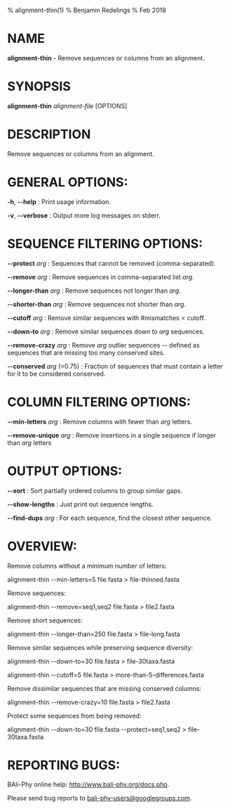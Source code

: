 % alignment-thin(1)
% Benjamin Redelings
% Feb 2018

# NAME

**alignment-thin** - Remove sequences or columns from an alignment.

# SYNOPSIS

**alignment-thin** _alignment-file_ [OPTIONS]

# DESCRIPTION

Remove sequences or columns from an alignment.

# GENERAL OPTIONS:
**-h**, **--help**
: Print usage information.

**-v**, **--verbose**
: Output more log messages on stderr.


# SEQUENCE FILTERING OPTIONS:
**--protect** _arg_
: Sequences that cannot be removed (comma-separated).

**--remove** _arg_
: Remove sequences in comma-separated list _arg_.

**--longer-than** _arg_
: Remove sequences not longer than _arg_.

**--shorter-than** _arg_
: Remove sequences not shorter than _arg_.

**--cutoff** _arg_
: Remove similar sequences with #mismatches < cutoff.

**--down-to** _arg_
: Remove similar sequences down to _arg_ sequences.

**--remove-crazy** _arg_
: Remove _arg_ outlier sequences -- defined as sequences that are missing too many conserved sites.

**--conserved** _arg_ (=0.75)
: Fraction of sequences that must contain a letter for it to be considered conserved.


# COLUMN FILTERING OPTIONS:
**--min-letters** _arg_
: Remove columns with fewer than _arg_ letters.

**--remove-unique** _arg_
: Remove insertions in a single sequence if longer than _arg_ letters


# OUTPUT OPTIONS:
**--sort**
: Sort partially ordered columns to group similar gaps.

**--show-lengths**
: Just print out sequence lengths.

**--find-dups** _arg_
: For each sequence, find the closest other sequence.

# OVERVIEW:

Remove columns without a minimum number of letters:

  alignment-thin --min-letters=5 file.fasta > file-thinned.fasta

Remove sequences:

  alignment-thin --remove=seq1,seq2 file.fasta > file2.fasta

Remove short sequences:

  alignment-thin --longer-than=250 file.fasta > file-long.fasta

Remove similar sequences while preserving sequence diversity:

  alignment-thin --down-to=30 file.fasta > file-30taxa.fasta

  alignment-thin --cutoff=5 file.fasta > more-than-5-differences.fasta

Remove dissimilar sequences that are missing conserved columns:

  alignment-thin --remove-crazy=10 file.fasta > file2.fasta

Protect some sequences from being removed:

  alignment-thin --down-to=30 file.fasta --protect=seq1,seq2 > file-30taxa.fasta

# REPORTING BUGS:
 BAli-Phy online help: <http://www.bali-phy.org/docs.php>.

Please send bug reports to <bali-phy-users@googlegroups.com>.

